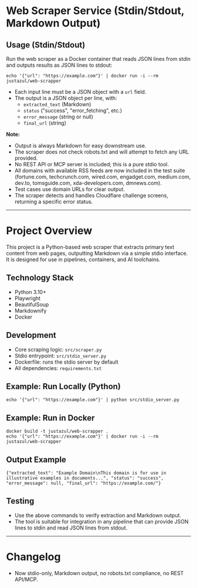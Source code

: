 # Web Scraper Service (Stdin/Stdout, Markdown Output)

## Usage (Stdin/Stdout)

Run the web scraper as a Docker container that reads JSON lines from stdin and outputs results as JSON lines to stdout:

```
echo '{"url": "https://example.com"}' | docker run -i --rm justazul/web-scrapper
```

- Each input line must be a JSON object with a `url` field.
- The output is a JSON object per line, with:
  - `extracted_text` (Markdown)
  - `status` ("success", "error_fetching", etc.)
  - `error_message` (string or null)
  - `final_url` (string)

**Note:**
- Output is always Markdown for easy downstream use.
- The scraper does not check robots.txt and will attempt to fetch any URL provided.
- No REST API or MCP server is included; this is a pure stdio tool.
- All domains with available RSS feeds are now included in the test suite (fortune.com, techcrunch.com, wired.com, engadget.com, medium.com, dev.to, tomsguide.com, xda-developers.com, dmnews.com).
- Test cases use domain URLs for clear output.
- The scraper detects and handles Cloudflare challenge screens, returning a specific error status.

---

# Project Overview

This project is a Python-based web scraper that extracts primary text content from web pages, outputting Markdown via a simple stdio interface. It is designed for use in pipelines, containers, and AI toolchains.

## Technology Stack
- Python 3.10+
- Playwright
- BeautifulSoup
- Markdownify
- Docker

## Development
- Core scraping logic: `src/scraper.py`
- Stdio entrypoint: `src/stdio_server.py`
- Dockerfile: runs the stdio server by default
- All dependencies: `requirements.txt`

## Example: Run Locally (Python)

```
echo '{"url": "https://example.com"}' | python src/stdio_server.py
```

## Example: Run in Docker

```
docker build -t justazul/web-scrapper .
echo '{"url": "https://example.com"}' | docker run -i --rm justazul/web-scrapper
```

## Output Example

```
{"extracted_text": "Example Domain\nThis domain is for use in illustrative examples in documents...", "status": "success", "error_message": null, "final_url": "https://example.com/"}
```

## Testing
- Use the above commands to verify extraction and Markdown output.
- The tool is suitable for integration in any pipeline that can provide JSON lines to stdin and read JSON lines from stdout.

---

# Changelog
- Now stdio-only, Markdown output, no robots.txt compliance, no REST API/MCP. 